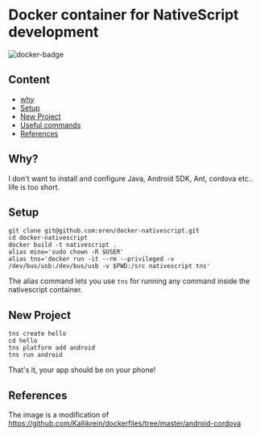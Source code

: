 # Docker container for NativeScript development

![docker-badge](http://dockeri.co/image/oreng/nativescript)

## Content

* [why](#why)
* [Setup](#setup)
* [New Project](#new-project)
* [Useful commands](#useful-commands)
* [References](#references)

## Why?

I don't want to install and configure Java, Android SDK, Ant, cordova etc.. life is too short.

## Setup

    git clone git@github.com:oren/docker-nativescript.git
    cd docker-nativescript
    docker build -t nativescript .
    alias mine='sudo chown -R $USER'
    alias tns='docker run -it --rm --privileged -v /dev/bus/usb:/dev/bus/usb -v $PWD:/src nativescript tns'

The alias command lets you use `tns` for running any command inside the nativescript container.

## New Project

    tns create hello
    cd hello
    tns platform add android
    tns run android

That's it, your app should be on your phone!

## References

The image is a modification of https://github.com/Kallikrein/dockerfiles/tree/master/android-cordova
